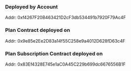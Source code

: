 ### Deployed by Account
Addr: 0xf4267F20B463421D2cF3db534491b7920F79Ac4F

### Plan Contract deployed on 
Addr: 0x9e85e2Ee2D83a14f55C258e9a4012D628fD63c4F

### Plan Subscription Contract deployed on 
Addr: 0x83Ef4328E745e1aC0A45C229b699dc6676556B1F